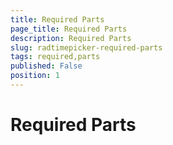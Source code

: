 ```yaml
---
title: Required Parts
page_title: Required Parts
description: Required Parts
slug: radtimepicker-required-parts
tags: required,parts
published: False
position: 1
---
```


# Required Parts



## 



